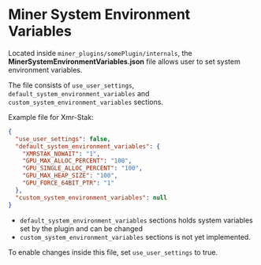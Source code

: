# Miner System Environment Variables

Located inside `miner_plugins/somePlugin/internals`, the **MinerSystemEnvironmentVariables.json** file allows user to set system environment variables.

The file consists of `use_user_settings`, `default_system_environment_variables` and `custom_system_environment_variables` sections.

Example file for Xmr-Stak: 
```JSON
{
  "use_user_settings": false,
  "default_system_environment_variables": {
    "XMRSTAK_NOWAIT": "1",
    "GPU_MAX_ALLOC_PERCENT": "100",
    "GPU_SINGLE_ALLOC_PERCENT": "100",
    "GPU_MAX_HEAP_SIZE": "100",
    "GPU_FORCE_64BIT_PTR": "1"
  },
  "custom_system_environment_variables": null
}
```
- `default_system_environment_variables` sections holds system variables set by the plugin and can be changed
- `custom_system_environment_variables` sections is not yet implemented.

To enable changes inside this file, set `use_user_settings` to true.
